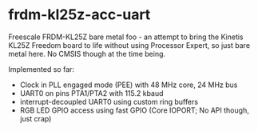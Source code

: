 frdm-kl25z-acc-uart
===================

Freescale FRDM-KL25Z bare metal foo - an attempt to bring the Kinetis KL25Z Freedom board
to life without using Processor Expert, so just bare metal here. No CMSIS though at the time being.

Implemented so far:
  - Clock in PLL engaged mode (PEE) with 48 MHz core, 24 MHz bus
  - UART0 on pins PTA1/PTA2 with 115.2 kbaud
  - interrupt-decoupled UART0 using custom ring buffers
  - RGB LED GPIO access using fast GPIO (Core IOPORT; No API though, just crap)
